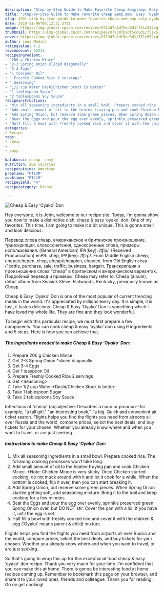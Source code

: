 ```yaml
---
description: "Step-by-Step Guide to Make Favorite Cheap &amp;amp; Easy ‘Oyako&amp;#39; Don"
title: "Step-by-Step Guide to Make Favorite Cheap &amp;amp; Easy ‘Oyako&amp;#39; Don"
slug: 4301-step-by-step-guide-to-make-favorite-cheap-and-amp-easy-oyako-and-39-don
date: 2020-11-06T06:12:21.573Z
image: https://img-global.cpcdn.com/recipes/0713d7b1df5cd0d1/751x532cq70/cheap-easy-oyako-don-recipe-main-photo.jpg
thumbnail: https://img-global.cpcdn.com/recipes/0713d7b1df5cd0d1/751x532cq70/cheap-easy-oyako-don-recipe-main-photo.jpg
cover: https://img-global.cpcdn.com/recipes/0713d7b1df5cd0d1/751x532cq70/cheap-easy-oyako-don-recipe-main-photo.jpg
author: Lena Medina
ratingvalue: 4.2
reviewcount: 35211
recipeingredient:
- "200 g Chicken Mince"
- "2-3 Spring Onion sliced diagonally"
- "3-4 Eggs"
- "1 teaspoon Oil"
- " Freshly Cooked Rice 2 servings"
- " Seasoning"
- "1/2 cup Water DashiChicken Stock is better"
- "1 tablespoon Sugar"
- "2 tablespoons Soy Sauce"
recipeinstructions:
- "Mix all seasoning ingredients in a small bowl. Prepare cooked rice. The following cooking processes won’t take long."
- "Add small amount of oil to the heated fraying pan and cook Chicken Mince. *Note: Chicken Mince is very sticky. Once Chicken started cooking, do not muck around with it and let it cook for a while. When the bottom is cooked, flip it over, then you can start breaking it."
- "Add Spring Onion, but reserve some green pieces. When Spring Onion started getting soft, add seasoning mixture. Bring it to the boil and keep cooking for a few minutes."
- "Beat the Eggs and pour the egg over evenly, sprinkle preserved green Spring Onion over, but DO NOT stir. Cover the pan with a lid, if you have it, until the egg is set."
- "Half fill a bowl with freshly cooked rice and cover it with the chicken &amp; egg (&#39;Oyako&#39; means parent &amp; child) mixture."
categories:
- Recipe
tags:
- cheap
- 
- easy

katakunci: cheap  easy 
nutrition: 209 calories
recipecuisine: American
preptime: "PT23M"
cooktime: "PT41M"
recipeyield: "4"
recipecategory: Dinner

---
```



![Cheap &amp; Easy ‘Oyako&#39; Don](https://img-global.cpcdn.com/recipes/0713d7b1df5cd0d1/751x532cq70/cheap-easy-oyako-don-recipe-main-photo.jpg)

Hey everyone, it is John, welcome to our recipe site. Today, I'm gonna show you how to make a distinctive dish, cheap &amp; easy ‘oyako&#39; don. One of my favorites. This time, I am going to make it a bit unique. This is gonna smell and look delicious.

Перевод слова cheap, американское и британское произношение, транскрипция, словосочетания, однокоренные слова, примеры использования. (General American) IPA(key): /t͡ʃip/. (Received Pronunciation) enPR: chēp, IPA(key): /t͡ʃiːp/. From Middle English cheep, chepe/chepen, chep, cheap/cheapien, chapien, from Old English cēap (&#34;cattle, purchase, sale, traffic, business, bargain. Транскрипция и произношение слова &#34;cheap&#34; в британском и американском вариантах. Подробный перевод и примеры. Cheap may refer to: Cheap (album), debut album from Seasick Steve. Flatwoods, Kentucky, previously known as Cheap.

Cheap &amp; Easy ‘Oyako&#39; Don is one of the most popular of current trending meals in the world. It's appreciated by millions every day. It is simple, it is fast, it tastes delicious. Cheap &amp; Easy ‘Oyako&#39; Don is something which I have loved my whole life. They are fine and they look wonderful.


To begin with this particular recipe, we must first prepare a few components. You can cook cheap &amp; easy ‘oyako&#39; don using 9 ingredients and 5 steps. Here is how you can achieve that.

<!--inarticleads1-->

##### The ingredients needed to make Cheap &amp; Easy ‘Oyako&#39; Don:

1. Prepare 200 g Chicken Mince
1. Get 2-3 Spring Onion *sliced diagonally
1. Get 3-4 Eggs
1. Get 1 teaspoon Oil
1. Prepare  Freshly Cooked Rice 2 servings
1. Get  &lt;Seasoning&gt;
1. Take 1/2 cup Water *Dashi/Chicken Stock is better!
1. Take 1 tablespoon Sugar
1. Take 2 tablespoons Soy Sauce


Inflections of &#39;cheap&#39; (adjadjective: Describes a noun or pronoun--for example, &#34;a tall girl,&#34; &#34;an interesting book,&#34; &#34;a big. Quick and convenient air ticket search. Flights helps you find the flights you need from airports all over Russia and the world, compare prices, select the best deals, and buy tickets for your chosen. Whether you already know where and when you want to travel, or are just seeking. 

<!--inarticleads2-->

##### Instructions to make Cheap &amp; Easy ‘Oyako&#39; Don:

1. Mix all seasoning ingredients in a small bowl. Prepare cooked rice. The following cooking processes won’t take long.
1. Add small amount of oil to the heated fraying pan and cook Chicken Mince. *Note: Chicken Mince is very sticky. Once Chicken started cooking, do not muck around with it and let it cook for a while. When the bottom is cooked, flip it over, then you can start breaking it.
1. Add Spring Onion, but reserve some green pieces. When Spring Onion started getting soft, add seasoning mixture. Bring it to the boil and keep cooking for a few minutes.
1. Beat the Eggs and pour the egg over evenly, sprinkle preserved green Spring Onion over, but DO NOT stir. Cover the pan with a lid, if you have it, until the egg is set.
1. Half fill a bowl with freshly cooked rice and cover it with the chicken &amp; egg (&#39;Oyako&#39; means parent &amp; child) mixture.


Flights helps you find the flights you need from airports all over Russia and the world, compare prices, select the best deals, and buy tickets for your chosen. Whether you already know where and when you want to travel, or are just seeking. 

So that's going to wrap this up for this exceptional food cheap &amp; easy ‘oyako&#39; don recipe. Thank you very much for your time. I'm confident that you can make this at home. There is gonna be interesting food at home recipes coming up. Remember to bookmark this page on your browser, and share it to your loved ones, friends and colleague. Thank you for reading. Go on get cooking!
